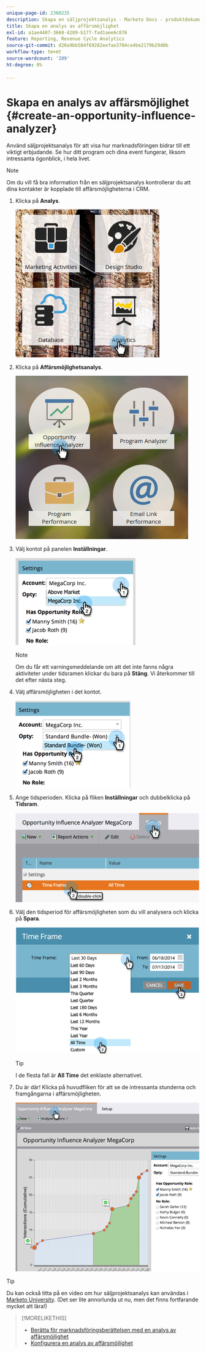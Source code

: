 ```yaml
---
unique-page-id: 2360235
description: Skapa en säljprojektsanalys - Marketo Docs - produktdokumentation
title: Skapa en analys av affärsmöjlighet
exl-id: a1ae4407-3668-4289-b177-fad1aee6c876
feature: Reporting, Revenue Cycle Analytics
source-git-commit: d20a9bb584f69282eefae3704ce4be2179b29d0b
workflow-type: tm+mt
source-wordcount: '209'
ht-degree: 0%

---
```


# Skapa en analys av affärsmöjlighet {#create-an-opportunity-influence-analyzer}

Använd säljprojektsanalys för att visa hur marknadsföringen bidrar till ett viktigt erbjudande. Se hur ditt program och dina event fungerar, liksom intressanta ögonblick, i hela livet.

>[!NOTE]
>
>Om du vill få bra information från en säljprojektsanalys kontrollerar du att dina kontakter är kopplade till affärsmöjligheterna i CRM.

1. Klicka på **Analys**.

   ![](assets/analytics.png)

1. Klicka på **Affärsmöjlighetsanalys**.

   ![](assets/two.png)

1. Välj kontot på panelen **Inställningar**.

   ![](assets/image2014-9-17-8-3a56-3a32.png)

   >[!NOTE]
   >
   >Om du får ett varningsmeddelande om att det inte fanns några aktiviteter under tidsramen klickar du bara på **Stäng**. Vi återkommer till det efter nästa steg.

1. Välj affärsmöjligheten i det kontot.

   ![](assets/image2014-9-17-8-3a56-3a48.png)

1. Ange tidsperioden. Klicka på fliken **Inställningar** och dubbelklicka på **Tidsram**.

   ![](assets/image2014-9-17-8-3a57-3a17.png)

1. Välj den tidsperiod för affärsmöjligheten som du vill analysera och klicka på **Spara**.

   ![](assets/image2014-9-17-8-3a57-3a27.png)

   >[!TIP]
   >
   >
   >I de flesta fall är **All Time** det enklaste alternativet.

1. Du är där! Klicka på huvudfliken för att se de intressanta stunderna och framgångarna i affärsmöjligheten.

   ![](assets/image2014-9-17-8-3a57-3a42.png)

>[!TIP]
>
>Du kan också titta på en video om hur säljprojektsanalys kan användas i [Marketo University](https://learn.marketo.com). (Det ser lite annorlunda ut nu, men det finns fortfarande mycket att lära!)

>[!MORELIKETHIS]
>
>* [Berätta för marknadsföringsberättelsen med en analys av affärsmöjlighet ](/help/marketo/product-docs/reporting/revenue-cycle-analytics/opportunity-influence-analyzer/tell-the-marketing-story-with-an-opportunity-influence-analyzer.md)
>* [Konfigurera en analys av affärsmöjlighet](/help/marketo/product-docs/reporting/revenue-cycle-analytics/opportunity-influence-analyzer/configure-an-opportunity-influence-analyzer.md)
